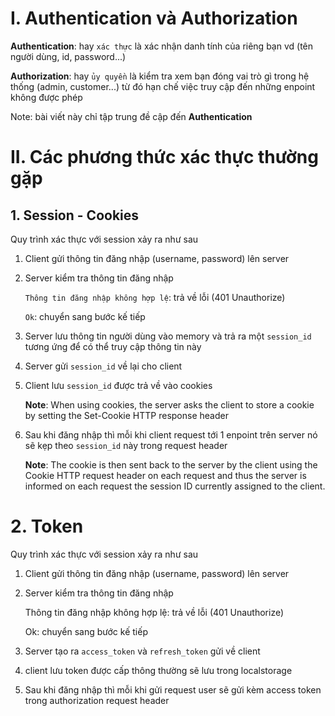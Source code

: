 # I. Authentication và Authorization
**Authentication**: hay `xác thực` là xác nhận danh tính của riêng bạn vd (tên người dùng, id, password...)

**Authorization**: hay `ủy quyền` là kiểm tra xem bạn đóng vai trò gì trong hệ thống (admin, customer...) từ đó hạn chế việc truy cập đến những enpoint không được phép

Note: bài viết này chỉ tập trung đề cập đến **Authentication**

# II. Các phương thức xác thực thường gặp

## 1. Session - Cookies
Quy trình xác thực với session xảy ra như sau

1. Client gửi thông tin đăng nhập (username, password) lên server
2. Server kiểm tra thông tin đăng nhập

    `Thông tin đăng nhập không hợp lệ`: trả về lỗi (401 Unauthorize)

    `Ok`: chuyển sang bước kế tiếp
3. Server lưu thông tin người dùng vào memory và trả ra một `session_id` tương ứng để có thể truy cập thông tin này
4. Server gửi `session_id` về lại cho client
7. Client lưu `session_id` được trả về vào cookies

    **Note**: When using cookies, the server asks the client to store a cookie by setting the Set-Cookie HTTP response header

8. Sau khi đăng nhập thì mỗi khi client request tới 1 enpoint trên server nó sẽ kẹp theo `session_id` này trong request header

    **Note**: The cookie is then sent back to the server by the client using the Cookie HTTP request header on each request and thus the server is informed on each request the session ID currently assigned to the client.

# 2. Token
Quy trình xác thực với session xảy ra như sau

1. Client gửi thông tin đăng nhập (username, password) lên server
2. Server kiểm tra thông tin đăng nhập

    Thông tin đăng nhập không hợp lệ: trả về lỗi (401 Unauthorize)

    Ok: chuyển sang bước kế tiếp
3. Server tạo ra `access_token` và `refresh_token` gửi về client
4. client lưu token được cấp thông thường sẽ lưu trong localstorage
5. Sau khi đăng nhập thì mỗi khi gửi request user sẽ gửi kèm access token trong authorization request header
